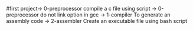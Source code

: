 #first project-> 0-preprocessor
compile a c file using script -> 0-preprocessor
do not link option in gcc -> 1-compiler
To generate an assembly code -> 2-assembler
Create an executable file using bash script
